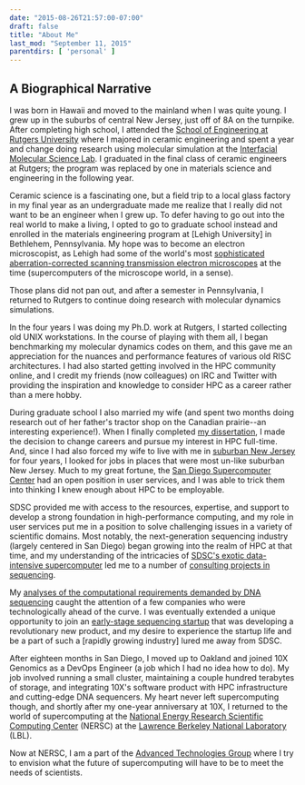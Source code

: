 ```yaml
---
date: "2015-08-26T21:57:00-07:00"
draft: false
title: "About Me"
last_mod: "September 11, 2015"
parentdirs: [ 'personal' ]
---
```


## A Biographical Narrative

I was born in Hawaii and moved to the mainland when I was quite young.  I grew
up in the suburbs of central New Jersey, just off of 8A on the turnpike.  After
completing high school, I attended the [School of Engineering at Rutgers
University][ru engineering] where I majored in ceramic engineering and spent a year and change
doing research using molecular simulation at the [Interfacial Molecular Science
Lab][imsl].  I graduated in the final class of ceramic engineers at Rutgers; the
program was replaced by one in materials science and engineering in the
following year.

Ceramic science is a fascinating one, but a field trip to a local glass factory
in my final year as an undergraduate made me realize that I really did not want
to be an engineer when I grew up.  To defer having to go out into the real world
to make a living, I opted to go to graduate school instead and enrolled in the
materials engineering program at [Lehigh University] in Bethlehem, Pennsylvania.
My hope was to become an electron microscopist, as Lehigh had some of the 
world's most [sophisticated aberration-corrected scanning transmission electron
microscopes][camn] at the time (supercomputers of the microscope world, in a sense).

Those plans did not pan out, and after a semester in Pennsylvania, I returned to
Rutgers to continue doing research with molecular dynamics simulations.

In the four years I was doing my Ph.D. work at Rutgers, I started collecting old
UNIX workstations.  In the course of playing with them all, I began benchmarking
my molecular dynamics codes on them, and this gave me an appreciation for the
nuances and performance features of various old RISC architectures.  I had also
started getting involved in the HPC community online, and I credit my friends
(now colleagues) on IRC and Twitter with providing the inspiration and knowledge
to consider HPC as a career rather than a mere hobby.

During graduate school I also married my wife (and spent two months doing
research out of her father's tractor shop on the Canadian prairie--an
interesting experience!).  When I finally completed [my dissertation][my dissertation], I made the
decision to change careers and pursue my interest in HPC full-time.  And, since
I had also forced my wife to live with me in [suburban New Jersey][highland park] for four years,
I looked for jobs in places that were most un-like suburban New Jersey.  Much
to my great fortune, the [San Diego Supercomputer Center][sdsc] had an open position in
user services, and I was able to trick them into thinking I knew enough about
HPC to be employable.

SDSC provided me with access to the resources, expertise, and support to develop
a strong foundation in high-performance computing, and my role in user services
put me in a position to solve challenging issues in a variety of scientific
domains.  Most notably, the next-generation sequencing industry (largely centered
in San Diego) began growing into the realm of HPC at that time, and my
understanding of the intricacies of [SDSC's exotic data-intensive supercomputer][gordon]
led me to a number of [consulting projects in sequencing][janssen slides].

My [analyses of the computational requirements demanded by DNA sequencing][sequencing cost blog] caught
the attention of a few companies who were technologically ahead of the curve.
I was eventually extended a unique opportunity to join an [early-stage sequencing
startup][10xtech] that was developing a revolutionary new product, and my desire to
experience the startup life and be a part of such a [rapidly growing industry]
lured me away from SDSC.

After eighteen months in San Diego, I moved up to Oakland and joined 10X
Genomics as a DevOps Engineer (a job which I had no idea how to do).  My job
involved running a small cluster, maintaining a couple hundred terabytes of
storage, and integrating 10X's software product with HPC infrastructure and
cutting-edge DNA sequencers.  My heart never left supercomputing though, and
shortly after my one-year anniversary at 10X, I returned to the world of
supercomputing at the [National Energy Research Scientific Computing Center][nersc]
(NERSC) at the [Lawrence Berkeley National Laboratory][lbl.gov] (LBL).

Now at NERSC, I am a part of the [Advanced Technologies Group][nersc atg] where I try to
envision what the future of supercomputing will have to be to meet the needs
of scientists.

[ru engineering]: http://soe.rutgers.edu
[imsl]: http://glass.rutgers.edu/
[lehigh]: http://www.lehigh.edu/matsci/
[camn]: http://www.lehigh.edu/%7Einano/emf_facility.html
[my dissertation]: http://dx.doi.org/doi:10.7282/T3B856T3
[highland park]: http://www.hpboro.com/
[sdsc]: http://www.sdsc.edu/
[gordon]: http://www.sdsc.edu/services/hpc/hpc_systems.html#gordon
[janssen slides]: http://www.slideshare.net/glennklockwood/janssen-presentation
[sequencing cost blog]: http://glennklockwood.blogspot.com/2014/01/the-1000-genome-computational.html
[10xtech]: https://web.archive.org/web/20140321154310/http://www.10xtechnologies.com/
[ilmn stocks]: https://www.google.com/finance?q=NASDAQ:ILMN
[nersc]: http://www.nersc.gov/
[lbl.gov]: http://www.lbl.gov/
[nersc atg]: http://www.nersc.gov/about/groups/advanced-technologies-group/
